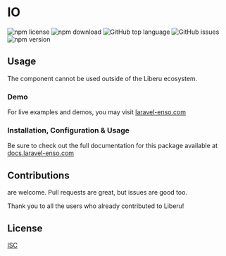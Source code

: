 # IO

![npm license](https://img.shields.io/npm/l/@enso-ui/IO.svg) 
![npm download](https://img.shields.io/npm/dm/@enso-ui/IO.svg) 
![GitHub top language](https://img.shields.io/github/languages/top/enso-ui/IO.svg) 
![GitHub issues](https://img.shields.io/github/issues/enso-ui/IO.svg) 
![npm version](https://img.shields.io/npm/v/@enso-ui/IO.svg) 

## Usage
The component cannot be used outside of the Liberu ecosystem.

### Demo

For live examples and demos, you may visit [laravel-enso.com](https://www.laravel-enso.com)

### Installation, Configuration & Usage

Be sure to check out the full documentation for this package available at [docs.laravel-enso.com](https://docs.laravel-enso.com/frontend/IO.html)

## Contributions

are welcome. Pull requests are great, but issues are good too.

Thank you to all the users who already contributed to Liberu!

## License

[ISC](https://opensource.org/licenses/ISC)
